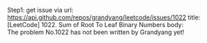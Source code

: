 Step1: get issue via url: https://api.github.com/repos/grandyang/leetcode/issues/1022 
 title:[LeetCode] 1022. Sum of Root To Leaf Binary Numbers 
 body:  
 The problem No.1022 has not been written by Grandyang yet!